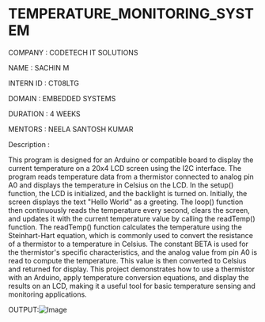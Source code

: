 # TEMPERATURE_MONITORING_SYSTEM
COMPANY : CODETECH IT SOLUTIONS

NAME : SACHIN M

INTERN ID : CT08LTG

DOMAIN : EMBEDDED SYSTEMS

DURATION : 4 WEEKS

MENTORS : NEELA SANTOSH KUMAR

Description :

This program is designed for an Arduino or compatible board to display the current temperature on a 20x4 LCD screen using the I2C interface. The program reads temperature data from a thermistor connected to analog pin A0 and displays the temperature in Celsius on the LCD. In the setup() function, the LCD is initialized, and the backlight is turned on. Initially, the screen displays the text "Hello World" as a greeting. The loop() function then continuously reads the temperature every second, clears the screen, and updates it with the current temperature value by calling the readTemp() function. The readTemp() function calculates the temperature using the Steinhart-Hart equation, which is commonly used to convert the resistance of a thermistor to a temperature in Celsius. The constant BETA is used for the thermistor's specific characteristics, and the analog value from pin A0 is read to compute the temperature. This value is then converted to Celsius and returned for display. This project demonstrates how to use a thermistor with an Arduino, apply temperature conversion equations, and display the results on an LCD, making it a useful tool for basic temperature sensing and monitoring applications.

OUTPUT:![Image](https://github.com/user-attachments/assets/daec80df-e413-42ba-8066-c80b528fbb51)
